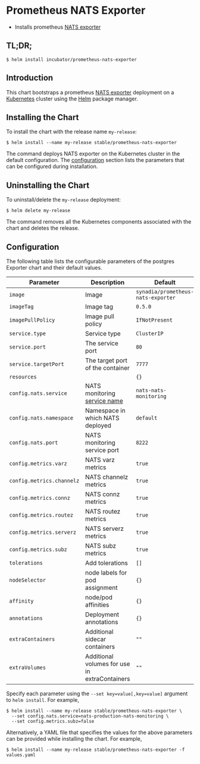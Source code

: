 # Prometheus NATS Exporter

* Installs prometheus [NATS exporter](https://github.com/nats-io/prometheus-nats-exporter)

## TL;DR;

```console
$ helm install incubator/prometheus-nats-exporter
```

## Introduction

This chart bootstraps a prometheus [NATS exporter](https://github.com/nats-io/prometheus-nats-exporter) deployment on a [Kubernetes](http://kubernetes.io) cluster using the [Helm](https://helm.sh) package manager.

## Installing the Chart

To install the chart with the release name `my-release`:

```console
$ helm install --name my-release stable/prometheus-nats-exporter
```

The command deploys NATS exporter on the Kubernetes cluster in the default configuration. The [configuration](#configuration) section lists the parameters that can be configured during installation.

## Uninstalling the Chart

To uninstall/delete the `my-release` deployment:

```console
$ helm delete my-release
```

The command removes all the Kubernetes components associated with the chart and deletes the release.

## Configuration

The following table lists the configurable parameters of the postgres Exporter chart and their default values.

| Parameter                       | Description                                   | Default                                                    |
| ------------------------------- | --------------------------------------------- | ---------------------------------------------------------- |
| `image`                         | Image                                         | `synadia/prometheus-nats-exporter`                         |
| `imageTag`                      | Image tag                                     | `0.5.0`                                                    |
| `imagePullPolicy`               | Image pull policy                             | `IfNotPresent`                                             |
| `service.type`                  | Service type                                  | `ClusterIP`                                                |
| `service.port`                  | The service port                              | `80`                                                       |
| `service.targetPort`            | The target port of the container              | `7777`                                                     |
| `resources`                     |                                               | `{}`                                                       |
| `config.nats.service`            | NATS monitoring [service name][svc-name]      | `nats-nats-monitoring`                                     |
| `config.nats.namespace`          | Namespace in which NATS deployed              | `default`                                                  |
| `config.nats.port`               | NATS monitoring service port                  | `8222`                                                     |
| `config.metrics.varz`            | NATS varz metrics                             | `true`                                                     |
| `config.metrics.channelz`        | NATS channelz metrics                         | `true`                                                     |
| `config.metrics.connz`           | NATS connz metrics                            | `true`                                                     |
| `config.metrics.routez`          | NATS routez metrics                           | `true`                                                     |
| `config.metrics.serverz`         | NATS serverz metrics                          | `true`                                                     |
| `config.metrics.subz`            | NATS subz metrics                             | `true`                                                     |
| `tolerations`                   | Add tolerations                               | `[]`                                                       |
| `nodeSelector`                  | node labels for pod assignment                | `{}`                                                       |
| `affinity`                       | node/pod affinities                            | `{}`                                                       |
| `annotations`                   | Deployment annotations                        | `{}`                                                       |
| `extraContainers`               | Additional sidecar containers                 | `""`                                                       |
| `extraVolumes`                  | Additional volumes for use in extraContainers | `""`                                                       |

[svc-name]: https://github.com/helm/charts/blob/master/stable/nats/templates/monitoring-svc.yaml

Specify each parameter using the `--set key=value[,key=value]` argument to `helm install`. For example,

```console
$ helm install --name my-release stable/prometheus-nats-exporter \
  --set config.nats.service=nats-production-nats-monitoring \
  --set config.metrics.subz=false
```

Alternatively, a YAML file that specifies the values for the above parameters can be provided while installing the chart. For example,

```console
$ helm install --name my-release stable/prometheus-nats-exporter -f values.yaml
```
